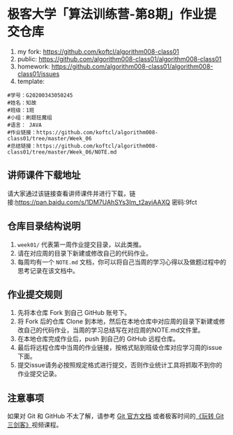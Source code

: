 # 极客大学「算法训练营-第8期」作业提交仓库
1. my fork: https://github.com/koftcl/algorithm008-class01
2. public: https://github.com/algorithm008-class01/algorithm008-class01
3. homework: https://github.com/algorithm008-class01/algorithm008-class01/issues 
4. template: 
```$xslt
#学号：G20200343050245
#姓名：知故
#班级：1班
#小组：刷题狂魔组
#语言： JAVA
#作业链接：https://github.com/koftcl/algorithm008-class01/tree/master/Week_06
#总结链接：https://github.com/koftcl/algorithm008-class01/tree/master/Week_06/NOTE.md
```

## 讲师课件下载地址

请大家通过该链接查看讲师课件并进行下载，链接:https://pan.baidu.com/s/1DM7UAhSYs3Im_t2ayiAAXQ  密码:9fct


## 仓库目录结构说明

1. `week01/` 代表第一周作业提交目录，以此类推。
2. 请在对应周的目录下新建或修改自己的代码作业。
2. 每周均有一个 `NOTE.md` 文档，你可以将自己当周的学习心得以及做题过程中的思考记录在该文档中。

## 作业提交规则
 
1. 先将本仓库 Fork 到自己 GitHub 账号下。
2. 将 Fork 后的仓库 Clone 到本地，然后在本地仓库中对应周的目录下新建或修改自己的代码作业，当周的学习总结写在对应周的NOTE.md文件里。
3. 在本地仓库完成作业后，push 到自己的 GitHub 远程仓库。
4. 最后将远程仓库中当周的作业链接，按格式贴到班级仓库对应学习周的issue下面。
5. 提交issue请务必按照规定格式进行提交，否则作业统计工具将抓取不到你的作业提交记录。 


## 注意事项
 如果对 Git 和 GitHub 不太了解，请参考 [Git 官方文档](https://git-scm.com/book/zh/v2) 或者极客时间的[《玩转 Git 三剑客》](https://time.geekbang.org/course/intro/145)视频课程。

